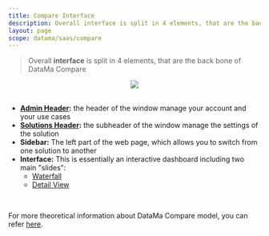 ```yaml
---
title: Compare Interface
description: Overall interface is split in 4 elements, that are the back bone of DataMa Compare.
layout: page
scope: datama/saas/compare
---
```


> Overall **interface** is split in 4 elements, that are the back bone of DataMa Compare

<center><img src="{{site.url}}/{{site.baseurl}}/core_app/new/compare/images/compare_interface.png"/></center>

<br>

* **[Admin Header]({{site.url}}/{{site.baseurl}}/core_app/new/interface/header/header.html):** the header of the window manage your account and your use cases
* **[Solutions Header]({{site.url}}/{{site.baseurl}}/core_app/new/compare/interface/compare_header.html):** the subheader of the window manage the settings of the solution
* **Sidebar:** The left part of the web page, which allows you to switch from one solution to another
* **Interface:** This is essentially an interactive dashboard including two main "slides":
    * [Waterfall]({{site.url}}/{{site.baseurl}}/core_app/new/compare/interface/waterfall.html)
    * [Detail View]({{site.url}}/{{site.baseurl}}/core_app/new/compare/interface/detailed_view.html)

<br>

For more theoretical information about DataMa Compare model, you can refer [here]({{site.url}}/{{site.baseurl}}/core_app/new/compare/model/model.html).

